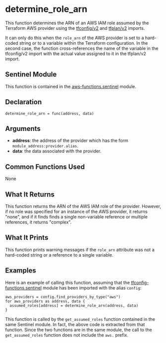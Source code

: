 # determine_role_arn
This function determines the ARN of an AWS IAM role assumed by the Terraform AWS provider using the [tfconfig/v2](https://www.terraform.io/docs/cloud/sentinel/import/tfconfig-v2.html) and [tfplan/v2](https://www.terraform.io/docs/cloud/sentinel/import/tfplan-v2.html) imports.

It can only do this when the `role_arn` of the AWS provider is set to a hard-coded string or to a variable within the Terraform configuration. In the second case, the function cross-references the name of the variable in the tfconfig/v2 import with the actual value assigned to it in the tfplan/v2 import.

## Sentinel Module
This function is contained in the [aws-functions.sentinel](../aws-functions.sentinel) module.

## Declaration
`determine_role_arn = func(address, data)`

## Arguments
* **address**: the address of the provider which has the form `module_address:provider.alias`.
* **data**: the data associated with the provider.

## Common Functions Used
None

## What It Returns
This function returns the ARN of the AWS IAM role of the provider. However, if no role was specified for an instance of the AWS provider, it returns "none", and if it finds finds a single non-variable reference or multiple references, it returns "complex".

## What It Prints
This function prints warning messages if the `role_arn` attribute was not a hard-coded string or a reference to a single variable.

## Examples
Here is an example of calling this function, assuming that the [tfconfig-functions.sentinel](../../../common-functions/tfconfig-functions/tfconfig-functions.sentinel) module has been imported with the alias `config`:
```
aws_providers = config.find_providers_by_type("aws")
for aws_providers as address, data {
  assumed_roles[address] = determine_role_arn(address, data)
}
```

This function is called by the `get_assumed_roles` function contained in the same Sentinel module. In fact, the above code is extracted from that function. Since the two functions are in the same module, the call to the `get_assumed_roles` function does not include the `aws.` prefix.

